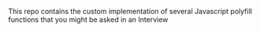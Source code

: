 This repo contains the custom implementation of several Javascript polyfill functions that you might be asked in an Interview
